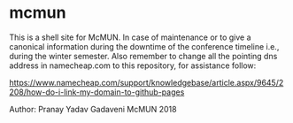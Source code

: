 # mcmun

This is a shell site for McMUN. In case of maintenance or to give a canonical information during the downtime of the conference timeline i.e., during the winter semester. Also remember to change all the pointing dns address in namecheap.com to this repository, for assistance follow: 

https://www.namecheap.com/support/knowledgebase/article.aspx/9645/2208/how-do-i-link-my-domain-to-github-pages 

Author: Pranay Yadav Gadaveni
McMUN 2018